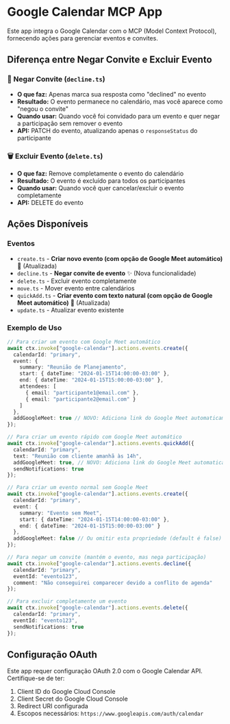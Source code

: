 # Google Calendar MCP App

Este app integra o Google Calendar com o MCP (Model Context Protocol), fornecendo ações para gerenciar eventos e convites.

## Diferença entre Negar Convite e Excluir Evento

### 🚫 Negar Convite (`decline.ts`)
- **O que faz:** Apenas marca sua resposta como "declined" no evento
- **Resultado:** O evento permanece no calendário, mas você aparece como "negou o convite"
- **Quando usar:** Quando você foi convidado para um evento e quer negar a participação sem remover o evento
- **API:** PATCH do evento, atualizando apenas o `responseStatus` do participante

### 🗑️ Excluir Evento (`delete.ts`)
- **O que faz:** Remove completamente o evento do calendário
- **Resultado:** O evento é excluído para todos os participantes
- **Quando usar:** Quando você quer cancelar/excluir o evento completamente
- **API:** DELETE do evento

## Ações Disponíveis

### Eventos
- `create.ts` - **Criar novo evento (com opção de Google Meet automático)** 🎥 (Atualizada)
- `decline.ts` - **Negar convite de evento** ✨ (Nova funcionalidade)
- `delete.ts` - Excluir evento completamente
- `move.ts` - Mover evento entre calendários
- `quickAdd.ts` - **Criar evento com texto natural (com opção de Google Meet automático)** 🎥 (Atualizada)
- `update.ts` - Atualizar evento existente

### Exemplo de Uso

```typescript
// Para criar um evento com Google Meet automático
await ctx.invoke["google-calendar"].actions.events.create({
  calendarId: "primary",
  event: {
    summary: "Reunião de Planejamento",
    start: { dateTime: "2024-01-15T14:00:00-03:00" },
    end: { dateTime: "2024-01-15T15:00:00-03:00" },
    attendees: [
      { email: "participante1@email.com" },
      { email: "participante2@email.com" }
    ]
  },
  addGoogleMeet: true // NOVO: Adiciona link do Google Meet automaticamente
});

// Para criar um evento rápido com Google Meet automático
await ctx.invoke["google-calendar"].actions.events.quickAdd({
  calendarId: "primary",
  text: "Reunião com cliente amanhã às 14h",
  addGoogleMeet: true, // NOVO: Adiciona link do Google Meet automaticamente
  sendNotifications: true
});

// Para criar um evento normal sem Google Meet
await ctx.invoke["google-calendar"].actions.events.create({
  calendarId: "primary",
  event: {
    summary: "Evento sem Meet",
    start: { dateTime: "2024-01-15T14:00:00-03:00" },
    end: { dateTime: "2024-01-15T15:00:00-03:00" }
  },
  addGoogleMeet: false // Ou omitir esta propriedade (default é false)
});

// Para negar um convite (mantém o evento, mas nega participação)
await ctx.invoke["google-calendar"].actions.events.decline({
  calendarId: "primary",
  eventId: "evento123",
  comment: "Não conseguirei comparecer devido a conflito de agenda"
});

// Para excluir completamente um evento
await ctx.invoke["google-calendar"].actions.events.delete({
  calendarId: "primary", 
  eventId: "evento123",
  sendNotifications: true
});
```

## Configuração OAuth

Este app requer configuração OAuth 2.0 com o Google Calendar API. Certifique-se de ter:

1. Client ID do Google Cloud Console
2. Client Secret do Google Cloud Console  
3. Redirect URI configurada
4. Escopos necessários: `https://www.googleapis.com/auth/calendar` 